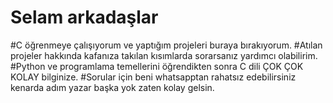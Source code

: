 # Selam arkadaşlar 
#C öğrenmeye çalışıyorum ve yaptığım projeleri buraya bırakıyorum.
#Atılan projeler hakkında kafanıza takılan kısımlarda sorarsanız yardımcı olabilirim.
#Python ve programlama temellerini öğrendikten sonra C dili ÇOK ÇOK KOLAY bilginize.
#Sorular için beni whatsapptan rahatsız edebilirsiniz kenarda adım yazar başka yok zaten kolay gelsin.
